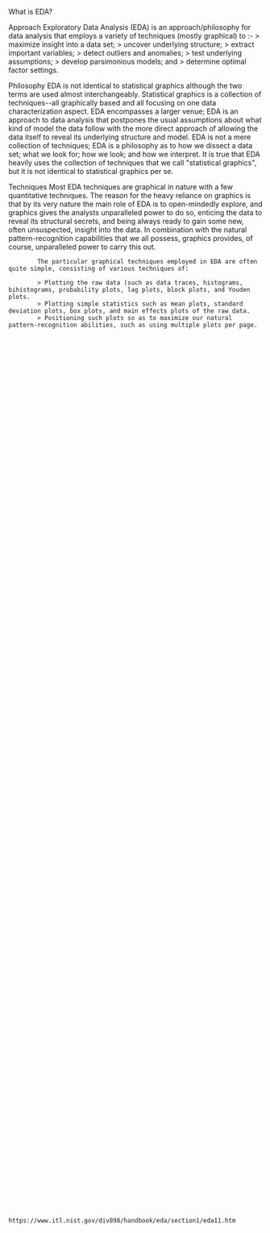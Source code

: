 What is EDA?

Approach	  Exploratory Data Analysis (EDA) is an approach/philosophy for data analysis that employs a variety of techniques
                (mostly graphical) to :-
                > maximize insight into a data set;
                > uncover underlying structure;
                > extract important variables;
                > detect outliers and anomalies;
                > test underlying assumptions;
                > develop parsimonious models; and
                > determine optimal factor settings.
                
                
                
Philosophy	EDA is not identical to statistical graphics although the two terms are used almost interchangeably. Statistical 
            graphics is a collection of techniques--all graphically based and all focusing on one data characterization aspect. 
            EDA encompasses a larger venue; EDA is an approach to data analysis that postpones the usual assumptions about what 
            kind of model the data follow with the more direct approach of allowing the data itself to reveal its underlying 
            structure and model. EDA is not a mere collection of techniques; EDA is a philosophy as to how we dissect a data 
            set; what we look for; how we look; and how we interpret. It is true that EDA heavily uses the collection of techniques
            that we call "statistical graphics", but it is not identical to statistical graphics per se.
      
      
      
      
Techniques	Most EDA techniques are graphical in nature with a few quantitative techniques. The reason for the heavy reliance on
            graphics is that by its very nature the main role of EDA is to open-mindedly explore, and graphics gives the analysts
            unparalleled power to do so, enticing the data to reveal its structural secrets, and being always ready to gain some 
            new, often unsuspected, insight into the data. In combination with the natural pattern-recognition capabilities that we
            all possess, graphics provides, of course, unparalleled power to carry this out.
       
      
            The particular graphical techniques employed in EDA are often quite simple, consisting of various techniques of:

            > Plotting the raw data (such as data traces, histograms, bihistograms, probability plots, lag plots, block plots, and Youden plots.
            > Plotting simple statistics such as mean plots, standard deviation plots, box plots, and main effects plots of the raw data.
            > Positioning such plots so as to maximize our natural pattern-recognition abilities, such as using multiple plots per page.
                  
                  
                  
                  
                  
                  
                  
                  
                  
                  
                  
                  
                  
                  
                  
                  
                  
                  
                  
                  
                  
                  
                  
                  
                  
                  
                  
                  
                  
                  
                  
                  
                  
                  
                  
                  
                  
                  
                  
                  
                  
                  
                  
                  
                  
                  
                  
                  
                  
                  
                  
                  
                  
                  
                  
                  
                  
                  
                  
                  
                  
                  
                  
                  
                  
                  
                  
                  
                  
                  
                  
                  
                  
                  
                  
                  
                  
                  
                  
                  
                  
                  
                  
                  
                  
                  
                  
                  
                  
                  
                  
                  
                  
                  
                  
                  
                  
                  
                  
                  
                  
                  
                  
                  
                  
                 
                 
                 
                 
                 
                 
                 
                 
                 
                 
                 
                 
                 
                 
                 
                 
                 
                 
                 
                 
                 https://www.itl.nist.gov/div898/handbook/eda/section1/eda11.htm
